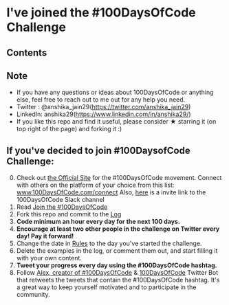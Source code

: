 # I've joined the #100DaysOfCode Challenge

## Contents

## Note

* If you have any questions or ideas about 100DaysOfCode or anything else, feel free to reach out to me out for any help you need.
* Twitter : @anshika_jain29(https://twitter.com/anshika_jain29)
* LinkedIn: anshika29(https://www.linkedin.com/in/anshika29/)
* If you like this repo and find it useful, please consider &#9733; starring it (on top right of the page) and forking it :)


## If you've decided to join #100DaysofCode Challenge:

0.  Check out [the Official Site](http://100daysofcode.com/) for the #100DaysOfCode movement. Connect with others on the platform of your choice from this list: www.100DaysOfCode.com/connect
    Also, [here](https://www.100daysofcode.com/slack) is a invite link to the 100DaysOfCode Slack channel
1.  Read [Join the #100DaysOfCode](https://medium.freecodecamp.com/join-the-100daysofcode-556ddb4579e4)
2.  Fork this repo and commit to the [Log](log.md)
3.  **Code minimum an hour every day for the next 100 days.**
4.  **Encourage at least two other people in the challenge on Twitter every day! Pay it forward!**
5.  Change the date in [Rules](rules.md) to the day you've started the challenge.
6.  Delete the examples in the log, or comment them out, and start filling it with your own content.
7.  **Tweet your progress every day using the #100DaysOfCode hashtag.**
8.  Follow [Alex, creator of #100DaysOfCode](https://twitter.com/ka11away) & [100DaysOfCode](https://twitter.com/_100DaysOfCode) Twitter Bot that retweets the tweets that contain the #100DaysOfCode hashtag. It's a great way to keep yourself motivated and to participate in the community.
